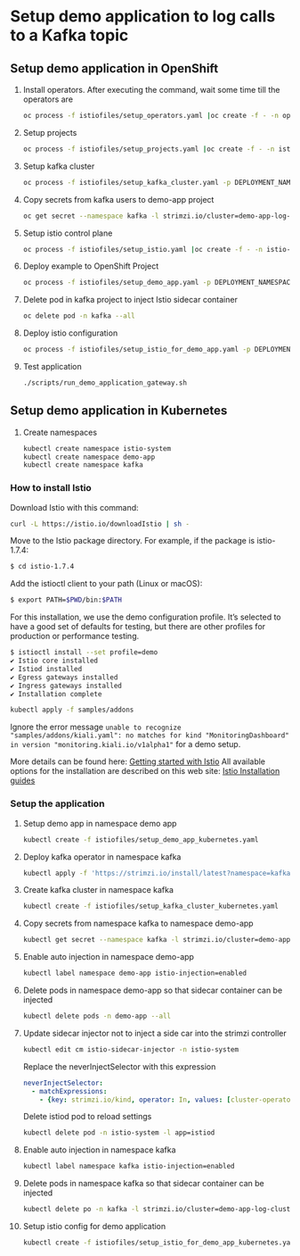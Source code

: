 # Setup demo application to log calls to a Kafka topic

## Setup demo application in OpenShift

1. Install operators. After executing the command, wait some time till the operators are

    ``` bash
    oc process -f istiofiles/setup_operators.yaml |oc create -f - -n openshift-operators
    ```

1. Setup projects

    ``` bash
    oc process -f istiofiles/setup_projects.yaml |oc create -f - -n istio-system
    ```

1. Setup kafka cluster

    ``` bash
    oc process -f istiofiles/setup_kafka_cluster.yaml -p DEPLOYMENT_NAMESPACE=kafka |oc create -f -
    ```

1. Copy secrets from kafka users to demo-app project

    ``` bash
    oc get secret --namespace kafka -l strimzi.io/cluster=demo-app-log-cluster,strimzi.io/kind=KafkaUser -o json | sed 's/"namespace"\:\s*"kafka"/"namespace": "demo-app"/g'|jq 'del(.items[].metadata.ownerReferences)'|oc apply -f - -n demo-app
    ```

1. Setup istio control plane

    ``` bash
    oc process -f istiofiles/setup_istio.yaml |oc create -f - -n istio-system
    ```

1. Deploy example to OpenShift Project

    ``` bash
    oc process -f istiofiles/setup_demo_app.yaml -p DEPLOYMENT_NAMESPACE=demo-app -p CLUSTER_DOMAIN=apps-crc.testing |oc create -f -
    ```

1. Delete pod in kafka project to inject Istio sidecar container

    ``` bash
    oc delete pod -n kafka --all
    ```

1. Deploy istio configuration

    ``` bash
    oc process -f istiofiles/setup_istio_for_demo_app.yaml -p DEPLOYMENT_NAMESPACE=demo-app -p CLUSTER_DOMAIN=apps-crc.testing -p CONTROLPLANE_NAMESPACE=istio-system -p KAFKA_NAMESPACE=kafka|oc create -f -
    ```

1. Test application

    ``` bash
    ./scripts/run_demo_application_gateway.sh
    ```

## Setup demo application in Kubernetes

1. Create namespaces

    ``` bash
    kubectl create namespace istio-system
    kubectl create namespace demo-app
    kubectl create namespace kafka
    ```

### How to install Istio

Download Istio with this command:

``` bash
curl -L https://istio.io/downloadIstio | sh -
```

Move to the Istio package directory. For example, if the package is istio-1.7.4:

``` bash
$ cd istio-1.7.4
```

Add the istioctl client to your path (Linux or macOS):

``` bash
$ export PATH=$PWD/bin:$PATH
```

For this installation, we use the demo configuration profile. It’s selected to have a good set of defaults for testing, but there are other profiles for production or performance testing.

``` bash
$ istioctl install --set profile=demo
✔ Istio core installed
✔ Istiod installed
✔ Egress gateways installed
✔ Ingress gateways installed
✔ Installation complete
```

``` bash
kubectl apply -f samples/addons
```

Ignore the error message `unable to recognize "samples/addons/kiali.yaml": no matches for kind "MonitoringDashboard" in version "monitoring.kiali.io/v1alpha1"` for a demo setup.

More details can be found here: [Getting started with Istio](https://istio.io/latest/docs/setup/getting-started/)
All available options for the installation are described on this web site: [Istio Installation guides](https://istio.io/latest/docs/setup/install/)

### Setup the application

1. Setup demo app in namespace demo app

    ``` bash
    kubectl create -f istiofiles/setup_demo_app_kubernetes.yaml
    ```

1. Deploy kafka operator in namespace kafka

    ``` bash
    kubectl apply -f 'https://strimzi.io/install/latest?namespace=kafka' -n kafka
    ```

1. Create kafka cluster in namespace kafka

    ``` bash
    kubectl create -f istiofiles/setup_kafka_cluster_kubernetes.yaml
    ```

1. Copy secrets from namespace kafka to namespace demo-app

    ``` bash
    kubectl get secret --namespace kafka -l strimzi.io/cluster=demo-app-log-cluster,strimzi.io/kind=KafkaUser -o json | sed 's/"namespace"\:\s*"kafka"/"namespace": "demo-app"/g'|jq 'del(.items[].metadata.ownerReferences)'|kubectl apply -f - -n demo-app
    ```

1. Enable auto injection in namespace demo-app

    ``` bash
    kubectl label namespace demo-app istio-injection=enabled
    ```

1. Delete pods in namespace demo-app so that sidecar container can be injected

    ``` bash
    kubectl delete pods -n demo-app --all
    ```

1. Update sidecar injector not to inject a side car into the strimzi controller

    ``` bash
    kubectl edit cm istio-sidecar-injector -n istio-system
    ```

    Replace the neverInjectSelector with this expression

    ``` yaml
    neverInjectSelector:
      - matchExpressions:
        - {key: strimzi.io/kind, operator: In, values: [cluster-operator]}
    ```

    Delete istiod pod to reload settings

    ``` bash
    kubectl delete pod -n istio-system -l app=istiod
    ```

1. Enable auto injection in namespace kafka

    ``` bash
    kubectl label namespace kafka istio-injection=enabled
    ```

1. Delete pods in namespace kafka so that sidecar container can be injected

    ``` bash
    kubectl delete po -n kafka -l strimzi.io/cluster=demo-app-log-cluster
    ```

1. Setup istio config for demo application

    ``` bash
    kubectl create -f istiofiles/setup_istio_for_demo_app_kubernetes.yaml
    ```
